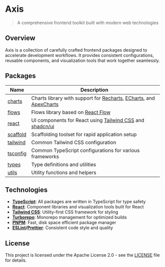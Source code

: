 # Axis

> A comprehensive frontend toolkit built with modern web technologies

## Overview

Axis is a collection of carefully crafted frontend packages designed to accelerate development workflows. It provides consistent configurations, reusable components, and visualization tools that work together seamlessly.

## Packages

| Name                 | Description                                                                                                                                       |
| -------------------- | ------------------------------------------------------------------------------------------------------------------------------------------------- |
| [charts](charts)     | Charts library with support for [Recharts](https://recharts.org), [ECharts](https://echarts.apache.org), and [ApexCharts](https://apexcharts.com) |
| [flows](flows)       | Flows library based on [React Flow](https://reactflow.dev)                                                                                        |
| [react](react)       | UI components for React using [Tailwind CSS](https://tailwindcss.com) and [shadcn/ui](https://ui.shadcn.com)                                      |
| [scaffold](scaffold) | Scaffolding toolset for rapid application setup                                                                                                   |
| [tailwind](tailwind) | Common Tailwind CSS configuration                                                                                                                 |
| [tsconfig](tsconfig) | Common TypeScript configurations for various frameworks                                                                                           |
| [types](types)       | Type definitions and utilities                                                                                                                    |
| [utils](utils)       | Utility functions and helpers                                                                                                                     |

## Technologies

- **[TypeScript](https://www.typescriptlang.org)**: All packages are written in TypeScript for type safety
- **[React](https://react.dev)**: Component libraries and visualization tools built for React
- **[Tailwind CSS](https://tailwindcss.com)**: Utility-first CSS framework for styling
- **[Turborepo](https://turbo.build)**: Monorepo management for optimized builds
- **[PNPM](https://pnpm.io)**: Fast, disk space efficient package manager
- **[ESLint](https://eslint.org)/[Prettier](https://prettier.io)**: Consistent code style and quality

## License

This project is licensed under the Apache License 2.0 - see the [LICENSE](LICENSE) file for details.
